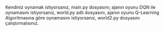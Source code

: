 Kendiniz oynamak istiyorsanız, main.py dosyasını; 
ajanın oyunu DQN ile oynamasını istiyorsanız, world.py adlı dosyasını,
ajanın oyunu Q-Learning Algoritmasına göre oynamasını istiyorsanız, world2.py dosyasını çalıştırmalısınız.
